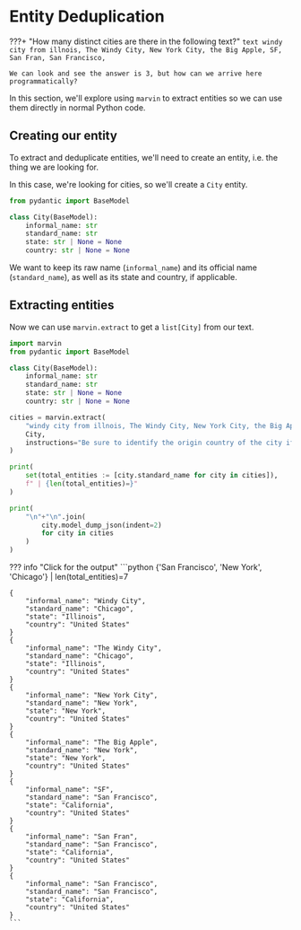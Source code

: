 # Entity Deduplication

???+ "How many distinct cities are there in the following text?"
    ```text
    windy city from illnois, The Windy City, New York City, the Big Apple, SF, San Fran, San Francisco,
    ```

    We can look and see the answer is 3, but how can we arrive here programmatically?

In this section, we'll explore using `marvin` to extract entities so we can use them directly in normal Python code.

## Creating our entity
To extract and deduplicate entities, we'll need to create an entity, i.e. the thing we are looking for.

In this case, we're looking for cities, so we'll create a `City` entity.

```python
from pydantic import BaseModel

class City(BaseModel):
    informal_name: str
    standard_name: str
    state: str | None = None
    country: str | None = None
```

We want to keep its raw name (`informal_name`) and its official name (`standard_name`), as well as its state and country, if applicable.

## Extracting entities
Now we can use `marvin.extract` to get a `list[City]` from our text.

```python
import marvin
from pydantic import BaseModel

class City(BaseModel):
    informal_name: str
    standard_name: str
    state: str | None = None
    country: str | None = None

cities = marvin.extract(
    "windy city from illnois, The Windy City, New York City, the Big Apple, SF, San Fran, San Francisco",
    City,
    instructions="Be sure to identify the origin country of the city if possible.",
)

print(
    set(total_entities := [city.standard_name for city in cities]),
    f" | {len(total_entities)=}"
)

print(
    "\n"+"\n".join(
        city.model_dump_json(indent=2)
        for city in cities
    )
)
```
??? info "Click for the output"
    ```python
    {'San Francisco', 'New York', 'Chicago'}  | len(total_entities)=7

    {
        "informal_name": "Windy City",
        "standard_name": "Chicago",
        "state": "Illinois",
        "country": "United States"
    }
    {
        "informal_name": "The Windy City",
        "standard_name": "Chicago",
        "state": "Illinois",
        "country": "United States"
    }
    {
        "informal_name": "New York City",
        "standard_name": "New York",
        "state": "New York",
        "country": "United States"
    }
    {
        "informal_name": "The Big Apple",
        "standard_name": "New York",
        "state": "New York",
        "country": "United States"
    }
    {
        "informal_name": "SF",
        "standard_name": "San Francisco",
        "state": "California",
        "country": "United States"
    }
    {
        "informal_name": "San Fran",
        "standard_name": "San Francisco",
        "state": "California",
        "country": "United States"
    }
    {
        "informal_name": "San Francisco",
        "standard_name": "San Francisco",
        "state": "California",
        "country": "United States"
    }
    ```